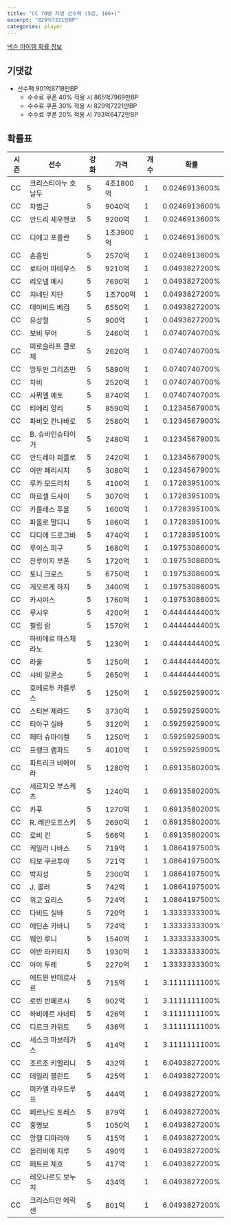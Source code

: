 ```yaml
---
title: "CC 70명 지명 선수팩 (5강, 106+)"
excerpt: "829억7221만BP"
categories: player
---
```

[넥슨 아이템 확률 정보](http://iteminfo.nexon.com/probability/fco?sn=7353)

## 기댓값
- 선수팩 901억8718만BP
  - 수수료 쿠폰 40% 적용 시 865억7969만BP
  - 수수료 쿠폰 30% 적용 시 829억7221만BP
  - 수수료 쿠폰 20% 적용 시 793억6472만BP


## 확률표

|시즌|선수|강화|가격|개수|확률|
|---|---|---|---|---|---|
|CC|크리스티아누 호날두|5|4조1800억|1|0.0246913600%|
|CC|차범근|5|9040억|1|0.0246913600%|
|CC|안드리 셰우첸코|5|9200억|1|0.0246913600%|
|CC|디에고 포를란|5|1조3900억|1|0.0246913600%|
|CC|손흥민|5|2570억|1|0.0246913600%|
|CC|로타어 마테우스|5|9210억|1|0.0493827200%|
|CC|리오넬 메시|5|7690억|1|0.0493827200%|
|CC|지네딘 지단|5|1조700억|1|0.0493827200%|
|CC|데이비드 베컴|5|6550억|1|0.0493827200%|
|CC|유상철|5|900억|1|0.0493827200%|
|CC|보비 무어|5|2460억|1|0.0740740700%|
|CC|미로슬라프 클로제|5|2620억|1|0.0740740700%|
|CC|앙투안 그리즈만|5|5890억|1|0.0740740700%|
|CC|차비|5|2520억|1|0.0740740700%|
|CC|사뮈엘 에토|5|8740억|1|0.0740740700%|
|CC|티에리 앙리|5|8590억|1|0.1234567900%|
|CC|파비오 칸나바로|5|2580억|1|0.1234567900%|
|CC|B. 슈바인슈타이거|5|2480억|1|0.1234567900%|
|CC|안드레아 피를로|5|2420억|1|0.1234567900%|
|CC|이반 페리시치|5|3080억|1|0.1234567900%|
|CC|루카 모드리치|5|4100억|1|0.1728395100%|
|CC|마르셀 드사이|5|3070억|1|0.1728395100%|
|CC|카를레스 푸욜|5|1600억|1|0.1728395100%|
|CC|파올로 말디니|5|1860억|1|0.1728395100%|
|CC|디디에 드로그바|5|4740억|1|0.1728395100%|
|CC|루이스 피구|5|1680억|1|0.1975308600%|
|CC|잔루이지 부폰|5|1720억|1|0.1975308600%|
|CC|토니 크로스|5|6750억|1|0.1975308600%|
|CC|게오르게 하지|5|3400억|1|0.1975308600%|
|CC|카시야스|5|1760억|1|0.1975308600%|
|CC|루시우|5|4200억|1|0.4444444400%|
|CC|필립 람|5|1570억|1|0.4444444400%|
|CC|하비에르 마스체라노|5|1230억|1|0.4444444400%|
|CC|라울|5|1250억|1|0.4444444400%|
|CC|샤비 알론소|5|2650억|1|0.4444444400%|
|CC|호베르투 카를루스|5|1250억|1|0.5925925900%|
|CC|스티븐 제라드|5|3730억|1|0.5925925900%|
|CC|티아구 실바|5|3120억|1|0.5925925900%|
|CC|페터 슈마이켈|5|1250억|1|0.5925925900%|
|CC|프랭크 램파드|5|4010억|1|0.5925925900%|
|CC|파트리크 비에이라|5|1280억|1|0.6913580200%|
|CC|세르지오 부스케츠|5|1240억|1|0.6913580200%|
|CC|카푸|5|1270억|1|0.6913580200%|
|CC|R. 레반도프스키|5|2690억|1|0.6913580200%|
|CC|로비 킨|5|566억|1|0.6913580200%|
|CC|케일러 나바스|5|719억|1|1.0864197500%|
|CC|티보 쿠르투아|5|721억|1|1.0864197500%|
|CC|박지성|5|2300억|1|1.0864197500%|
|CC|J. 콜러|5|742억|1|1.0864197500%|
|CC|위고 요리스|5|724억|1|1.0864197500%|
|CC|다비드 실바|5|720억|1|1.3333333300%|
|CC|에딘손 카바니|5|724억|1|1.3333333300%|
|CC|웨인 루니|5|1540억|1|1.3333333300%|
|CC|이반 라키티치|5|1930억|1|1.3333333300%|
|CC|야야 투레|5|2270억|1|1.3333333300%|
|CC|에드윈 반데르사르|5|715억|1|3.1111111100%|
|CC|로빈 반페르시|5|902억|1|3.1111111100%|
|CC|하비에르 사네티|5|426억|1|3.1111111100%|
|CC|디르크 카위트|5|436억|1|3.1111111100%|
|CC|세스크 파브레가스|5|414억|1|3.1111111100%|
|CC|조르조 키엘리니|5|432억|1|6.0493827200%|
|CC|데일리 블린트|5|425억|1|6.0493827200%|
|CC|미카엘 라우드루프|5|444억|1|6.0493827200%|
|CC|페르난도 토레스|5|879억|1|6.0493827200%|
|CC|홍명보|5|1050억|1|6.0493827200%|
|CC|앙헬 디마리아|5|415억|1|6.0493827200%|
|CC|올리비에 지루|5|490억|1|6.0493827200%|
|CC|페트르 체흐|5|417억|1|6.0493827200%|
|CC|레오나르도 보누치|5|434억|1|6.0493827200%|
|CC|크리스티안 에릭센|5|801억|1|6.0493827200%|

